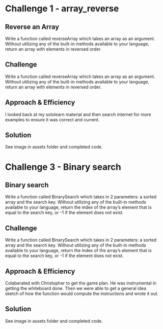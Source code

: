 # Challenge 1 - array_reverse

## Reverse an Array

Write a function called reverseArray which takes an array as an argument. Without utilizing any of the built-in methods available to your language, return an array with elements in reversed order.

## Challenge

Write a function called reverseArray which takes an array as an argument. Without utilizing any of the built-in methods available to your language, return an array with elements in reversed order.

## Approach & Efficiency

I looked back at my sololearn material and then search internet for more examples to ensure it was correct and current.

## Solution

See image in assets folder and completed code.

# Challenge 3 - Binary search

## Binary search

Write a function called BinarySearch which takes in 2 parameters: a sorted array and the search key. Without utilizing any of the built-in methods available to your language, return the index of the array’s element that is equal to the search key, or -1 if the element does not exist.

## Challenge

Write a function called BinarySearch which takes in 2 parameters: a sorted array and the search key. Without utilizing any of the built-in methods available to your language, return the index of the array’s element that is equal to the search key, or -1 if the element does not exist.

## Approach & Efficiency

Colaberated with Christopher to get the game plan. He was instrumental in getting the whiteboard done. Then we were able to get a general idea sketch of how the function would compute the instructions and wrote it out.

## Solution

See image in assets folder and completed code.
